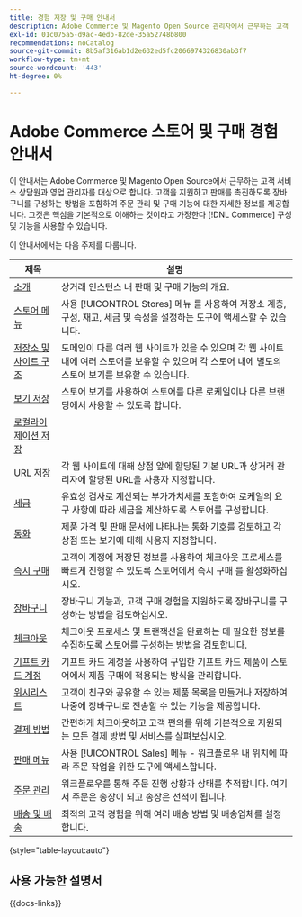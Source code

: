 ```yaml
---
title: 경험 저장 및 구매 안내서
description: Adobe Commerce 및 Magento Open Source 관리자에서 근무하는 고객 서비스 상담원 및 영업 관리자를 위한 매장 정의 및 판매 처리 기능에 대한 포괄적인 정보입니다.
exl-id: 01c075a5-d9ac-4edb-82de-35a52748b800
recommendations: noCatalog
source-git-commit: 8b5af316ab1d2e632ed5fc2066974326830ab3f7
workflow-type: tm+mt
source-wordcount: '443'
ht-degree: 0%

---
```


# Adobe Commerce 스토어 및 구매 경험 안내서

이 안내서는 Adobe Commerce 및 Magento Open Source에서 근무하는 고객 서비스 상담원과 영업 관리자를 대상으로 합니다. 고객을 지원하고 판매를 촉진하도록 장바구니를 구성하는 방법을 포함하여 주문 관리 및 구매 기능에 대한 자세한 정보를 제공합니다. 그것은 핵심을 기본적으로 이해하는 것이라고 가정한다 [!DNL Commerce] 구성 및 기능을 사용할 수 있습니다.

이 안내서에서는 다음 주제를 다룹니다.

| 제목 | 설명 |
| ------- | ----------- |
| [소개](introduction.md) | 상거래 인스턴스 내 판매 및 구매 기능의 개요. |
| [스토어 메뉴](stores-menu.md) | 사용 [!UICONTROL Stores] 메뉴 를 사용하여 저장소 계층, 구성, 재고, 세금 및 속성을 설정하는 도구에 액세스할 수 있습니다. |
| [저장소 및 사이트 구조](stores.md) | 도메인이 다른 여러 웹 사이트가 있을 수 있으며 각 웹 사이트 내에 여러 스토어를 보유할 수 있으며 각 스토어 내에 별도의 스토어 보기를 보유할 수 있습니다. |
| [보기 저장](store-views.md) | 스토어 보기를 사용하여 스토어를 다른 로케일이나 다른 브랜딩에서 사용할 수 있도록 합니다. |
| [로컬라이제이션 저장](store-localize.md) |  |
| [URL 저장](store-urls.md) | 각 웹 사이트에 대해 상점 앞에 할당된 기본 URL과 상거래 관리자에 할당된 URL을 사용자 지정합니다. |
| [세금](taxes.md) | 유효성 검사로 계산되는 부가가치세를 포함하여 로케일의 요구 사항에 따라 세금을 계산하도록 스토어를 구성합니다. |
| [통화](currency.md) | 제품 가격 및 판매 문서에 나타나는 통화 기호를 검토하고 각 상점 또는 보기에 대해 사용자 지정합니다. |
| [즉시 구매](checkout-instant-purchase.md) | 고객이 계정에 저장된 정보를 사용하여 체크아웃 프로세스를 빠르게 진행할 수 있도록 스토어에서 즉시 구매 를 활성화하십시오. |
| [장바구니](cart.md) | 장바구니 기능과, 고객 구매 경험을 지원하도록 장바구니를 구성하는 방법을 검토하십시오. |
| [체크아웃](checkout-process.md) | 체크아웃 프로세스 및 트랜잭션을 완료하는 데 필요한 정보를 수집하도록 스토어를 구성하는 방법을 검토합니다. |
| [기프트 카드 계정](product-gift-card-workflow.md) | 기프트 카드 계정을 사용하여 구입한 기프트 카드 제품이 스토어에서 제품 구매에 적용되는 방식을 관리합니다. |
| [위시리스트](wishlists.md) | 고객이 친구와 공유할 수 있는 제품 목록을 만들거나 저장하여 나중에 장바구니로 전송할 수 있는 기능을 제공합니다. |
| [결제 방법](payments.md) | 간편하게 체크아웃하고 고객 편의를 위해 기본적으로 지원되는 모든 결제 방법 및 서비스를 살펴보십시오. |
| [판매 메뉴](sales-menu.md) | 사용 [!UICONTROL Sales] 메뉴 - 워크플로우 내 위치에 따라 주문 작업을 위한 도구에 액세스합니다. |
| [주문 관리](orders.md) | 워크플로우를 통해 주문 진행 상황과 상태를 추적합니다. 여기서 주문은 송장이 되고 송장은 선적이 됩니다. |
| [배송 및 배송](delivery.md) | 최적의 고객 경험을 위해 여러 배송 방법 및 배송업체를 설정합니다. |

{style="table-layout:auto"}

## 사용 가능한 설명서

{{docs-links}}
